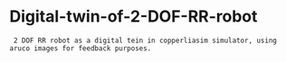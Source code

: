 # Digital-twin-of-2-DOF-RR-robot
     2 DOF RR robot as a digital tein in copperliasim simulator, using aruco images for feedback purposes.
